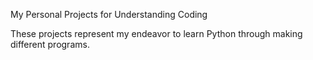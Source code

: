 My Personal Projects for Understanding Coding

These projects represent my endeavor to learn Python through making different programs.
